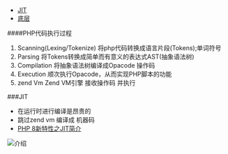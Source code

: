 + [JIT](https://learnku.com/php/t/44968)
+ [底层](https://www.cnblogs.com/shixiuxian/p/11230939.html)

####PHP代码执行过程
1. Scanning(Lexing/Tokenize) 将php代码转换成语言片段(Tokens);单词符号
2. Parsing                   将Tokens转换成简单而有意义的表达式AST(抽象语法树)
3. Compilation               将抽象语法树编译成Opacode 操作码
4. Execution                 顺次执行Opacode，从而实现PHP脚本的功能
5. zend Vm                   Zend VM引擎 接收操作码 并执行

###JIT
+ 在运行时进行编译是昂贵的
+ 跳过zend vm 编译成 机器码
+ [PHP 8新特性之JIT简介](https://www.laruence.com/2020/06/27/5963.html)

![介绍](https://www.laruence.com/medias/2020/06/Screen-Shot-2020-06-28-at-18.31.57.png "")
